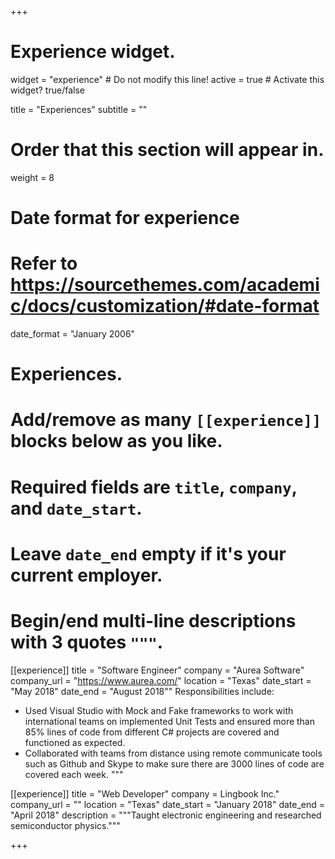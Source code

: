 +++
# Experience widget.
widget = "experience"  # Do not modify this line!
active = true  # Activate this widget? true/false

title = "Experiences"
subtitle = ""

# Order that this section will appear in.
weight = 8

# Date format for experience
#   Refer to https://sourcethemes.com/academic/docs/customization/#date-format
date_format = "January 2006"

# Experiences.
#   Add/remove as many `[[experience]]` blocks below as you like.
#   Required fields are `title`, `company`, and `date_start`.
#   Leave `date_end` empty if it's your current employer.
#   Begin/end multi-line descriptions with 3 quotes `"""`.
[[experience]]
  title = "Software Engineer"
  company = "Aurea Software"
  company_url = "https://www.aurea.com/"
  location = "Texas"
  date_start = "May 2018"
  date_end = "August 2018""
  Responsibilities include:

  * Used Visual Studio with Mock and Fake frameworks to work with international teams on
implemented Unit Tests and ensured more than 85% lines of code from different C# projects are
covered and functioned as expected.
  * Collaborated with teams from distance using remote communicate tools such as Github and Skype
to make sure there are 3000 lines of code are covered each week.
  """

[[experience]]
  title = "Web Developer"
  company = Lingbook Inc."
  company_url = ""
  location = "Texas"
  date_start = "January 2018"
  date_end = "April 2018"
  description = """Taught electronic engineering and researched semiconductor physics."""

+++

